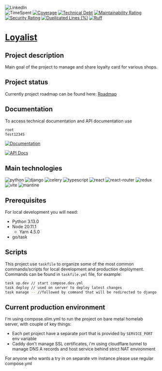 ![LinkedIn](https://img.shields.io/badge/-LinkedIn-black.svg?style=for-the-badge&logo=linkedin&colorB=555)
<br />
![TimeSpent](https://wakatime.com/badge/user/b235aad2-892a-4e83-b8c3-a6cc36bc4cf4/project/615a4038-d31a-4c36-a310-7eb745f14bfa.svg)
[![Coverage](https://sonarcloud.io/api/project_badges/measure?project=HomeLabHQ_loyalist&metric=coverage)](https://sonarcloud.io/summary/new_code?id=HomeLabHQ_loyalist)
[![Technical Debt](https://sonarcloud.io/api/project_badges/measure?project=HomeLabHQ_loyalist&metric=sqale_index)](https://sonarcloud.io/summary/new_code?id=HomeLabHQ_loyalist)
[![Maintainability Rating](https://sonarcloud.io/api/project_badges/measure?project=HomeLabHQ_loyalist&metric=sqale_rating)](https://sonarcloud.io/summary/new_code?id=HomeLabHQ_loyalist)
[![Security Rating](https://sonarcloud.io/api/project_badges/measure?project=HomeLabHQ_loyalist&metric=security_rating)](https://sonarcloud.io/summary/new_code?id=HomeLabHQ_loyalist)
[![Duplicated Lines (%)](https://sonarcloud.io/api/project_badges/measure?project=HomeLabHQ_loyalist&metric=duplicated_lines_density)](https://sonarcloud.io/summary/new_code?id=HomeLabHQ_loyalist)
[![Ruff](https://img.shields.io/endpoint?url=https://raw.githubusercontent.com/astral-sh/ruff/main/assets/badge/v2.json)](https://github.com/astral-sh/ruff)

# [Loyalist](https://loyalist.dufran.org)

## Project description

Main goal of the project to manage and share loyalty card for various shops.

## Project status

Currently project roadmap can be found here: [Roadmap](https://github.com/HomeLabHQ/loyalist/projects/1)

## Documentation

To access technical documentation and API documentation use

```sh
root
Test12345
```

<a href="https://loyalist-docs.dufran.org/"><img src="https://img.shields.io/badge/doc-mkdocs-02a6f2?style=flat-square&logo=read-the-docs" alt="Documentation">

<a href="https://loyalist.dufran.org/api/swagger-ui/"><img src="https://img.shields.io/badge/-Swagger-%23Clojure?style=for-the-badge&logo=swagger&logoColor=white" alt="API Docs"></a>

## Main technologies

![python](https://img.shields.io/badge/Python-14354C?style=flat&logo=python&logoColor=white)
![django](https://img.shields.io/badge/Django-14354C?style=flat&logo=django&logoColor=white)
![celery](https://img.shields.io/badge/Celery-14354C?style=flat&logo=celery&logoColor=white)
![typescript](https://img.shields.io/badge/TypeScript-14354C?style=flat&logo=typescript&logoColor=white)
![react](https://img.shields.io/badge/React-14354C?style=flat&logo=react&logoColor=61DAFB)
![react-router](https://img.shields.io/badge/React_Router-14354C?style=flat&logo=react-router&logoColor=61DAFB)
![redux](https://img.shields.io/badge/Redux-14354C?style=flat&logo=redux&logoColor=white)
![vite](https://img.shields.io/badge/Vite-14354C?style=flat&logo=vite&logoColor=white)
![mantine](https://img.shields.io/badge/Mantine-14354C?style=flat&logo=mantine&logoColor=white)

## Prerequisites

For local development you will need:

- Python 3.13.0
- Node 20.11.1
  - Yarn 4.5.0
- go/task

## Scripts

This project use `taskfile` to organize some of the most common commands/scripts for local development and production deployment. Commands can be found in `taskfile.yml` file, for example:

```bash
task up.dev // start compose.dev.yml
task deploy // used on server to deploy latest changes
task manage -- //followed by command that will be redirected to django manage.py
```

## Current production environment

I'm using compose.slim.yml to run the project on bare metal homelab server, with couple of key things:

- Each pet project have a separate port that is provided by `SERVICE_PORT` env variable
- Caddy don't manage SSL certificates, i'm using cloudflare tunnel to manage DNS A records and host service behind strict NAT environment

For anyone who wants a try in on separate vm instance please use regular compose.yml
